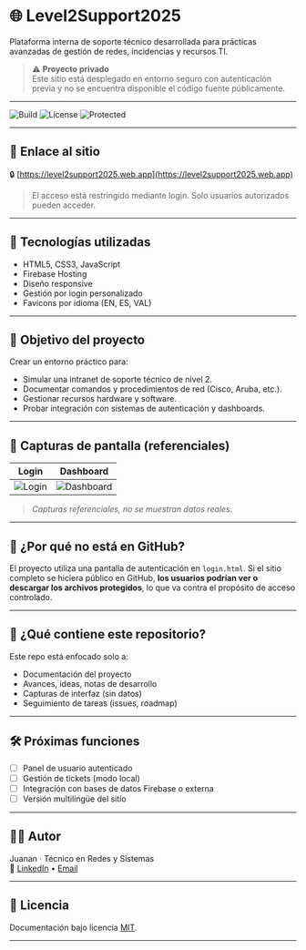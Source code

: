 # 🌐 Level2Support2025

Plataforma interna de soporte técnico desarrollada para prácticas avanzadas de gestión de redes, incidencias y recursos TI.

> ⚠️ **Proyecto privado**  
> Este sitio está desplegado en entorno seguro con autenticación previa y no se encuentra disponible el código fuente públicamente.

---

![Build](https://img.shields.io/badge/status-online-brightgreen)
![License](https://img.shields.io/badge/repository-documentation_only-lightgrey)
![Protected](https://img.shields.io/badge/login-required-critical)

---

## 📎 Enlace al sitio

🔒 [https://level2support2025.web.app](https://level2support2025.web.app)

> El acceso está restringido mediante login. Solo usuarios autorizados pueden acceder.

---

## 🧰 Tecnologías utilizadas

- HTML5, CSS3, JavaScript
- Firebase Hosting
- Diseño responsive
- Gestión por login personalizado
- Favicons por idioma (EN, ES, VAL)

---

## 🎯 Objetivo del proyecto

Crear un entorno práctico para:

- Simular una intranet de soporte técnico de nivel 2.
- Documentar comandos y procedimientos de red (Cisco, Aruba, etc.).
- Gestionar recursos hardware y software.
- Probar integración con sistemas de autenticación y dashboards.

---

## 📸 Capturas de pantalla (referenciales)

| Login | Dashboard |
|-------|-----------|
| ![Login](./img/login_demo.png) | ![Dashboard](./img/dashboard_demo.png) |

> *Capturas referenciales, no se muestran datos reales.*

---

## 🚫 ¿Por qué no está en GitHub?

El proyecto utiliza una pantalla de autenticación en `login.html`. Si el sitio completo se hiciera público en GitHub, **los usuarios podrían ver o descargar los archivos protegidos**, lo que va contra el propósito de acceso controlado.

---

## 📁 ¿Qué contiene este repositorio?

Este repo está enfocado solo a:

- Documentación del proyecto
- Avances, ideas, notas de desarrollo
- Capturas de interfaz (sin datos)
- Seguimiento de tareas (issues, roadmap)

---

## 🛠️ Próximas funciones

- [ ] Panel de usuario autenticado
- [ ] Gestión de tickets (modo local)
- [ ] Integración con bases de datos Firebase o externa
- [ ] Versión multilingüe del sitio

---

## 👨‍💻 Autor

Juanan · Técnico en Redes y Sistemas  
🔗 [LinkedIn](https://www.linkedin.com/) • [Email](mailto:tucorreo@example.com)

---

## 📜 Licencia

Documentación bajo licencia [MIT](https://choosealicense.com/licenses/mit/).

---


